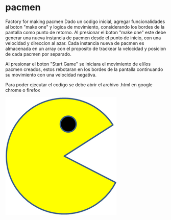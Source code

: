 # pacmen
Factory for making pacmen
Dado un codigo inicial, agregar funcionalidades al boton "make one" y logica de movimiento, considerando los bordes de la pantalla como punto de retorno.
Al presionar el boton "make one" este debe generar una nueva instancia de pacmen desde el punto de inicio, con una velocidad y direccion al azar.
Cada instancia nueva de pacmen es almacenada en un array con el proposito de trackear la velocidad y posicion de cada pacmen por separado.

Al presionar el boton "Start Game" se iniciara el movimiento de el/los pacmen creados, estos rebotaran en los bordes de la pantalla continuando su movimiento con una velocidad negativa.

Para poder ejecutar el codigo se debe abrir el archivo .html en google chrome o firefox

<img src="PacMan1.png">
